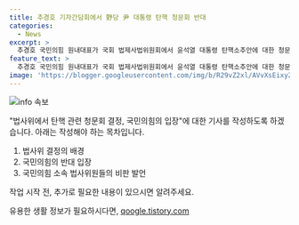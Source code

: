 ```yaml
---
title: 추경호 기자간담회에서 野당 尹 대통령 탄핵 청문회 반대
categories:
  - News
excerpt: >
  추경호 국민의힘 원내대표가 국회 법제사법위원회에서 윤석열 대통령 탄핵소추안에 대한 청문회를 의결한 것에 대한 반대 입장을 표명하고, 이를 기자간담회를 통해 밝힐 예정이라고 합니다. 국민의힘은 더불어민주당의 탄핵 요구를 비판하며, 청문회를 통해 국정을 혼란에 빠뜨리고 국론을 분열시킨 대가를 치르게 될 것으로 경고했습니다. 이에 관련된 증인으로는 윤 대통령의 부인 김건희 여사와 장모 최은순 씨가 호출될 예정입니다.
feature_text: >
  추경호 국민의힘 원내대표가 국회 법제사법위원회에서 윤석열 대통령 탄핵소추안에 대한 청문회를 의결한 것에 대한 반대 입장을 표명하고, 이를 기자간담회를 통해 밝힐 예정이라고 합니다. 국민의힘은 더불어민주당의 탄핵 요구를 비판하며, 청문회를 통해 국정을 혼란에 빠뜨리고 국론을 분열시킨 대가를 치르게 될 것으로 경고했습니다. 이에 관련된 증인으로는 윤 대통령의 부인 김건희 여사와 장모 최은순 씨가 호출될 예정입니다.
image: 'https://blogger.googleusercontent.com/img/b/R29vZ2xl/AVvXsEixyZcFfHzMRdzZMjFBmAUKJYCLCGyLL1o632UiGVXcaFdKo_bkvkuCioo0uUKlGfBVcT3P84aROyZIXSBEx3Aw5nCQ3pTgDom1WDC4m8eifvWiAmWEEVb4x6G_l8C0QH225ldMjyaFvpxGEBGNO37VmDTDMHGhJPq73UglMfDca1-0aw/s1600/blogspot.png'
---
```


<p><img src="https://blogger.googleusercontent.com/img/b/R29vZ2xl/AVvXsEixyZcFfHzMRdzZMjFBmAUKJYCLCGyLL1o632UiGVXcaFdKo_bkvkuCioo0uUKlGfBVcT3P84aROyZIXSBEx3Aw5nCQ3pTgDom1WDC4m8eifvWiAmWEEVb4x6G_l8C0QH225ldMjyaFvpxGEBGNO37VmDTDMHGhJPq73UglMfDca1-0aw/s1600/blogspot.png" alt="info 속보" /></p>

<p>"법사위에서 탄핵 관련 청문회 결정, 국민의힘의 입장"에 대한 기사를 작성하도록 하겠습니다. 아래는 작성해야 하는 목차입니다. </p>

<ol>
<li>법사위 결정의 배경</li>
<li>국민의힘의 반대 입장</li>
<li>국민의힘 소속 법사위원들의 비판 발언</li>
</ol>

<p>작업 시작 전, 추가로 필요한 내용이 있으시면 알려주세요.</p>
유용한 생활 정보가 필요하시다면, <a href="https://qoogle.tistory.com" rel="dofollow">qoogle.tistory.com</a>


